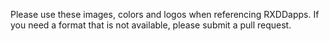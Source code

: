 Please use these images, colors and logos when referencing RXDDapps. If you need a format that is not available, please submit a pull request.
